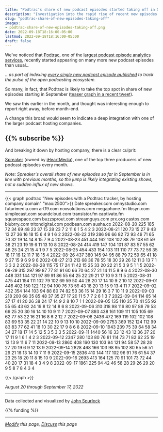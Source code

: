 ```yaml
---
title: "Podtrac's share of new podcast episodes started taking off in September"
description: "Investigation into the rapid rise of recent new episodes with the popular Podtrac analytics tracker"
slug: "podtrac-share-of-new-episodes-taking-off"
images:
- podtrac-share-of-new-episodes-taking-off.png
date: 2022-09-18T18:16:00-05:00
lastmod: 2022-09-18T18:16:00-05:00
draft: false
---
```


We've noticed that [Podtrac](http://analytics.podtrac.com/), one of the [largest podcast episode analytics services](/podcast-trackers-by-episode-share/), recently started appearing on many more new podcast episodes than usual...

_...as part of indexing [every single new podcast episode published](/podcast-hosts-by-episode-share/) to track the pulse of the open podcasting ecosystem._

So many, in fact, that Podtrac is likely to take the top spot in share of new episodes starting in September ([teaser graph in a recent tweet](https://twitter.com/johnspurlock/status/1571305068191748096)).

We saw this earlier in the month, and thought was interesting enough to report right away, before month-end.

A change this broad would seem to indicate a deep integration with one of the larger podcast hosting companies.

{{% subscribe %}}
---

And breaking it down by hosting company, there is a clear culprit:

[Spreaker](https://www.spreaker.com/) (owned by [iHeartMedia](https://www.iheartmedia.com/)), one of the top three producers of new podcast episodes every month.

_Note: Spreaker's overall share of new episodes so far in September is in line with previous months, so the jump is likely integrating existing shows, not a sudden influx of new shows._

---

{{< graph podtrac "New episodes with a Podtrac tracker, by hosting company domain" "max:2500">}}
Date	spreaker.com	omnystudio.com	futurimedia.com	art19.com	noxsolutions.com	megaphone.fm	libsyn.com	simplecast.com	soundcloud.com	transistor.fm	captivate.fm	squarespace.com	buzzsprout.com	streamguys.com	prx.org	castos.com	blubrry.com	tritondigital.com	podbean.com	ausha.co
2022-08-20	225	185	72	34	69	48	23	37	15	28	23	7	2	11	6	1	5	4	2	3
2022-08-21	120	73	15	27	9	43	13	27	36	16	18	15	6	4	9	1	6			2
2022-08-22	319	286	96	66	82	72	93	49	71	65	70	32	19	14	14	8	15	7	9	4
2022-08-23	451	444	162	108	102	88	79	108	61	59	38	21	23	19	19	6	11	13	10	8
2022-08-24	414	419	147	104	101	87	83	57	55	62	48	25	24	21	15	4	1	9	7	5
2022-08-25	454	433	154	103	111	110	77	73	72	56	35	18	17	16	12	11	7	18	15	4
2022-08-26	437	380	145	94	95	88	79	72	59	65	41	18	9	27	15	9	6	9	9	6
2022-08-27	213	213	68	36	78	55	18	30	29	26	12	11	3	13	7	1	3	3	2	2
2022-08-28	115	75	17	24	11	42	15	25	33	20	22	21	5	3	9	5	1	1		5
2022-08-29	315	297	99	87	77	81	91	60	66	70	64	27	21	14	11	5	8	9	6	4
2022-08-30	448	331	144	121	97	89	91	86	55	64	25	22	29	21	17	10	9	3	11	5
2022-08-31	475	441	154	111	102	79	102	69	59	50	44	28	20	17	14	10	9	2	10	12
2022-09-01	446	402	150	122	112	94	100	76	73	59	43	18	20	13	15	9	13	4	11	7
2022-09-02	432	354	144	103	94	88	80	74	82	53	36	15	14	29	16	3	7	10	11	9
2022-09-03	218	200	68	35	85	48	37	35	27	17	20	11	5	7	7	2	6	1	3	7
2022-09-04	114	65	14	37	17	41	20	26	38	24	17	14	9	2	8	10	7		1	1
2022-09-05	135	110	35	70	41	55	92	55	65	43	62	24	19	8	12	14	8		6	8
2022-09-06	310	318	98	116	80	97	89	79	53	69	25	20	30	16	14	10	10	9	11	7
2022-09-07	893	438	161	109	111	105	105	69	62	77	53	22	16	21	16	8	6	2	12	7
2022-09-08	2436	472	169	119	102	102	108	83	69	53	35	22	21	14	22	10	9	13	10	10
2022-09-09	2753	369	152	124	112	99	83	83	77	62	41	18	10	30	22	17	9	8	6	8
2022-09-10	1943	239	75	39	64	58	34	34	27	18	17	14	5	12	5	3	5	3	3	5
2022-09-11	1440	56	16	33	12	43	12	36	37	20	17	11	9	1	6	1	4		2	3
2022-09-12	2347	280	103	80	76	81	114	73	71	82	62	25	19	13	13	9	11	6	7	11
2022-09-13	2860	408	160	130	103	94	121	94	58	57	28	28	27	20	19	6	9	12	13	9
2022-09-14	2828	468	166	103	98	95	102	80	65	56	51	29	21	16	13	14	10	7	11	9
2022-09-15	2836	410	144	117	102	96	91	76	61	54	37	23	25	18	20	11	8	15	10	9
2022-09-16	2693	413	164	125	70	91	101	73	72	44	40	20	17	31	18	4	3	4	9	8
2022-09-17	1861	225	94	42	46	58	28	29	26	29	20	9	5	8	7		8	4	3	4

{{< /graph >}}

*August 20 through September 17, 2022*

---
Data collected and visualized by [John Spurlock](https://twitter.com/johnspurlock)

{{% funding %}}

---
*[Modify](https://github.com/skymethod/livewire-web/blob/master/content/posts/podtrac-share-of-new-episodes-taking-off.md) this page, [Discuss](https://github.com/skymethod/livewire-web/discussions) this page*